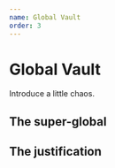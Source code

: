 ```yaml
---
name: Global Vault
order: 3
---
```

# Global Vault
Introduce a little chaos.

## The super-global

## The justification
